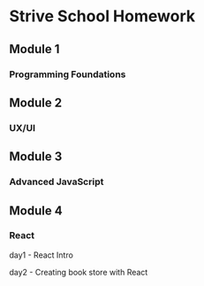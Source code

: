 # Strive School Homework

## Module 1

### Programming Foundations

## Module 2

### UX/UI

## Module 3

### Advanced JavaScript

## Module 4

### React

day1 - React Intro

day2 - Creating book store with React

